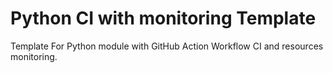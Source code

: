 # Python CI with monitoring Template

Template For Python module with GitHub Action Workflow CI and resources monitoring.
